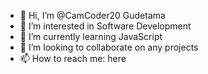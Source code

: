 - 👋 Hi, I’m @CamCoder20 Gudetama
- 👀 I’m interested in Software Development
- 🌱 I’m currently learning JavaScript
- 💞️ I’m looking to collaborate on any projects
- 📫 How to reach me: here

<!---
CamCoder20/CamCoder20 is a ✨ special ✨ repository because its `README.md` (this file) appears on your GitHub profile.
You can click the Preview link to take a look at your changes.
--->
